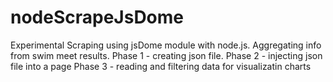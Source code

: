 nodeScrapeJsDome
================

Experimental Scraping using jsDome module with node.js. Aggregating info from swim meet results.
Phase 1 - creating json file.
Phase 2 - injecting json file into a page
Phase 3 - reading and filtering data for visualizatin charts

